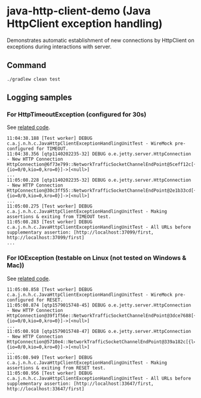 # java-http-client-demo (Java HttpClient exception handling)
Demonstrates automatic establishment of new connections by HttpClient on exceptions during interactions with server.

## Command
```console
./gradlew clean test
```

## Logging samples

### For HttpTimeoutException (configured for 30s)
See [related code](https://github.com/haqer1/java-http-client-demo/blob/e2af4103e4120206283aa1fb79570ca33f7d747c/app/src/test/java/com/adazes/java/net/http/client/JavaHttpClientExceptionHandlingUnitTest.java#L140).
```text
11:04:38.188 [Test worker] DEBUG c.a.j.n.h.c.JavaHttpClientExceptionHandlingUnitTest - WireMock pre-configured for TIMEOUT.
11:04:38.356 [qtp1140202235-32] DEBUG o.e.jetty.server.HttpConnection - New HTTP Connection HttpConnection@6f73e799::NetworkTrafficSocketChannelEndPoint@5ceff12c[{l=/127.0.0.1:37099,r=/127.0.0.1:35198,OPEN,fill=-,flush=-,to=98/30000}{io=0/0,kio=0,kro=0}]->[<null>]
...
11:05:08.228 [qtp1140202235-32] DEBUG o.e.jetty.server.HttpConnection - New HTTP Connection HttpConnection@30c3ff55::NetworkTrafficSocketChannelEndPoint@2e1b33cd[{l=/127.0.0.1:37099,r=/127.0.0.1:47524,OPEN,fill=-,flush=-,to=0/30000}{io=0/0,kio=0,kro=0}]->[<null>]
...
11:05:08.275 [Test worker] DEBUG c.a.j.n.h.c.JavaHttpClientExceptionHandlingUnitTest - Making assertions & exiting from TIMEOUT test.
11:05:08.283 [Test worker] DEBUG c.a.j.n.h.c.JavaHttpClientExceptionHandlingUnitTest - All URLs before supplementary assertion: [http://localhost:37099/first, http://localhost:37099/first]
...
```

### For IOException (testable on Linux (not tested on Windows & Mac))
See [related code](https://github.com/haqer1/java-http-client-demo/blob/e2af4103e4120206283aa1fb79570ca33f7d747c/app/src/test/java/com/adazes/java/net/http/client/JavaHttpClientExceptionHandlingUnitTest.java#L93).
```text
11:05:08.858 [Test worker] DEBUG c.a.j.n.h.c.JavaHttpClientExceptionHandlingUnitTest - WireMock pre-configured for RESET.
11:05:08.874 [qtp1579015748-45] DEBUG o.e.jetty.server.HttpConnection - New HTTP Connection HttpConnection@39f1f56e::NetworkTrafficSocketChannelEndPoint@3dce7688[{l=/127.0.0.1:33647,r=/127.0.0.1:33458,OPEN,fill=-,flush=-,to=8/30000}{io=0/0,kio=0,kro=0}]->[<null>]
...
11:05:08.918 [qtp1579015748-47] DEBUG o.e.jetty.server.HttpConnection - New HTTP Connection HttpConnection@5710e4::NetworkTrafficSocketChannelEndPoint@339a182c[{l=/127.0.0.1:33647,r=/127.0.0.1:33462,OPEN,fill=-,flush=-,to=0/30000}{io=0/0,kio=0,kro=0}]->[<null>]
...
11:05:08.949 [Test worker] DEBUG c.a.j.n.h.c.JavaHttpClientExceptionHandlingUnitTest - Making assertions & exiting from RESET test.
11:05:08.956 [Test worker] DEBUG c.a.j.n.h.c.JavaHttpClientExceptionHandlingUnitTest - All URLs before supplementary assertion: [http://localhost:33647/first, http://localhost:33647/first]
```
